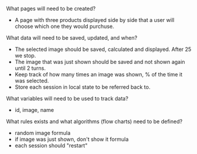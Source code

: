 What pages will need to be created?

- A page with three products displayed side by side that a user will choose which one they would purchuse. 

What data will need to be saved, updated, and when?

- The selected image should be saved, calculated and displayed. After 25 we stop.
- The image that was just shown should be saved and not shown again until 2 turns.
- Keep track of how many times an image was shown, % of the time it was selected. 
- Store each session in local state to be referred back to.

What variables will need to be used to track data?

- id, image, name 

What rules exists and what algorithms (flow charts) need to be defined?

- random image formula
- if image was just shown, don't show it formula 
- each session should "restart"